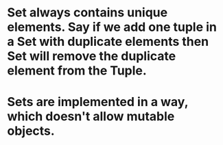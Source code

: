 # Set always contains unique elements. Say if we add one tuple in a Set with duplicate elements then       Set will remove the duplicate element from the Tuple.

# Sets are implemented in a way, which doesn't allow mutable objects.